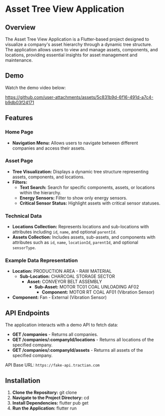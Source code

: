 # Asset Tree View Application

## Overview

The Asset Tree View Application is a Flutter-based project designed to visualize a company's asset hierarchy through a dynamic tree structure. The application allows users to view and manage assets, components, and locations, providing essential insights for asset management and maintenance.

## Demo

Watch the demo video below:

https://github.com/user-attachments/assets/5c831b9d-6f16-491d-a7c4-b9db03f24171

## Features

### Home Page
- **Navigation Menu:** Allows users to navigate between different companies and access their assets.

### Asset Page
- **Tree Visualization:** Displays a dynamic tree structure representing assets, components, and locations.
- **Filters:**
  - **Text Search:** Search for specific components, assets, or locations within the hierarchy.
  - **Energy Sensors:** Filter to show only energy sensors.
  - **Critical Sensor Status:** Highlight assets with critical sensor statuses.

### Technical Data
- **Locations Collection:** Represents locations and sub-locations with attributes including `id`, `name`, and optional `parentId`.
- **Assets Collection:** Includes assets, sub-assets, and components with attributes such as `id`, `name`, `locationId`, `parentId`, and optional `sensorType`.

### Example Data Representation
- **Location:** PRODUCTION AREA - RAW MATERIAL
  - **Sub-Location:** CHARCOAL STORAGE SECTOR
    - **Asset:** CONVEYOR BELT ASSEMBLY
      - **Sub-Asset:** MOTOR TC01 COAL UNLOADING AF02
        - **Component:** MOTOR RT COAL AF01 (Vibration Sensor)
- **Component:** Fan - External (Vibration Sensor)

## API Endpoints

The application interacts with a demo API to fetch data:
- **GET /companies** - Returns all companies.
- **GET /companies/:companyId/locations** - Returns all locations of the specified company.
- **GET /companies/:companyId/assets** - Returns all assets of the specified company.

API Base URL: `https://fake-api.tractian.com`

## Installation

1. **Clone the Repository:**
   git clone <repository-url>
2. **Navigate to the Project Directory:**
   cd <project-directory>
3. **Install Dependencies:**
   flutter pub get
4. **Run the Application:**
   flutter run
